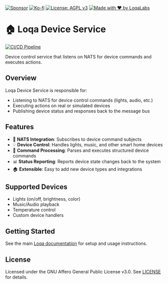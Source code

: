 [![Sponsor](https://img.shields.io/badge/Sponsor-Loqa-ff69b4?logo=githubsponsors&style=for-the-badge)](https://github.com/sponsors/annabarnes1138)
[![Ko-fi](https://img.shields.io/badge/Buy%20me%20a%20coffee-Ko--fi-FF5E5B?logo=ko-fi&logoColor=white&style=for-the-badge)](https://ko-fi.com/annabarnes)
[![License: AGPL v3](https://img.shields.io/badge/License-AGPL--3.0-blue?style=for-the-badge)](LICENSE)
[![Made with ❤️ by LoqaLabs](https://img.shields.io/badge/Made%20with%20%E2%9D%A4%EF%B8%8F-by%20LoqaLabs-ffb6c1?style=for-the-badge)](https://loqalabs.com)

# 🏠 Loqa Device Service

[![CI/CD Pipeline](https://github.com/loqalabs/loqa-device-service/actions/workflows/ci.yml/badge.svg)](https://github.com/loqalabs/loqa-device-service/actions/workflows/ci.yml)

Device control service that listens on NATS for device commands and executes actions.

## Overview

Loqa Device Service is responsible for:
- Listening to NATS for device control commands (lights, audio, etc.)
- Executing actions on real or simulated devices
- Publishing device status and responses back to the message bus

## Features

- 📡 **NATS Integration**: Subscribes to device command subjects
- 💡 **Device Control**: Handles lights, music, and other smart home devices
- 🎯 **Command Processing**: Parses and executes structured device commands
- 📊 **Status Reporting**: Reports device state changes back to the system
- 🏠 **Extensible**: Easy to add new device types and integrations

## Supported Devices

- Lights (on/off, brightness, color)
- Music/Audio playback
- Temperature control
- Custom device handlers

## Getting Started

See the main [Loqa documentation](https://github.com/loqalabs/loqa) for setup and usage instructions.

## License

Licensed under the GNU Affero General Public License v3.0. See [LICENSE](LICENSE) for details.